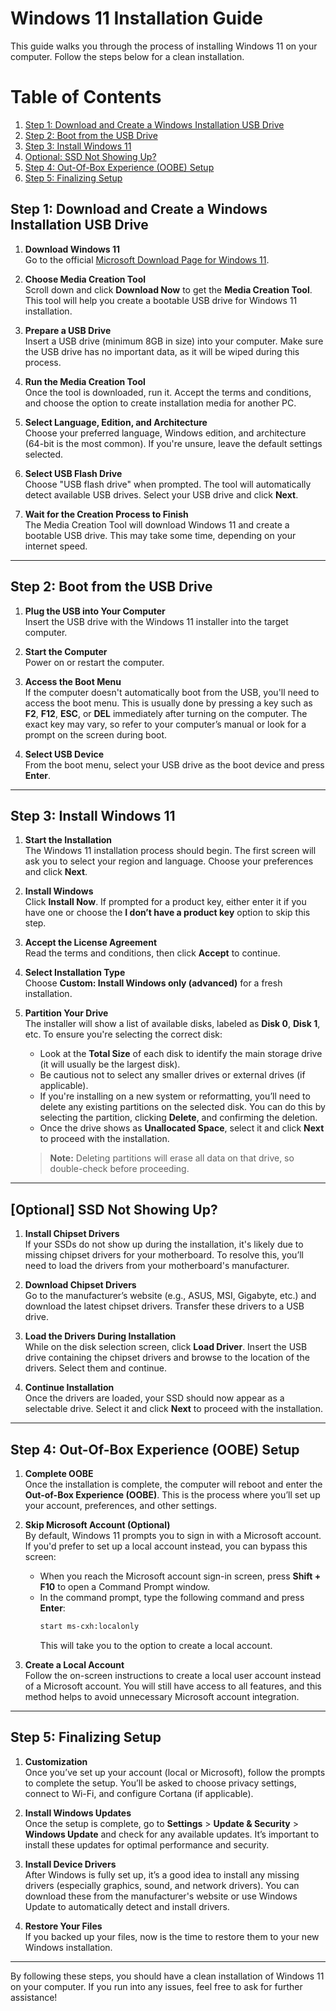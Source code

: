 # Windows 11 Installation Guide

This guide walks you through the process of installing Windows 11 on your computer. Follow the steps below for a clean installation.

# Table of Contents

1. [Step 1: Download and Create a Windows Installation USB Drive](#step-1-download-and-create-a-windows-installation-usb-drive)
2. [Step 2: Boot from the USB Drive](#step-2-boot-from-the-usb-drive)
3. [Step 3: Install Windows 11](#step-3-install-windows-11)
4. [Optional: SSD Not Showing Up?](#optional-ssd-not-showing-up)
5. [Step 4: Out-Of-Box Experience (OOBE) Setup](#step-4-out-of-box-experience-oobe-setup)
6. [Step 5: Finalizing Setup](#step-5-finalizing-setup)


## Step 1: Download and Create a Windows Installation USB Drive

1. **Download Windows 11**  
   Go to the official [Microsoft Download Page for Windows 11](https://www.microsoft.com/en-gb/software-download/windows11/).

2. **Choose Media Creation Tool**  
   Scroll down and click **Download Now** to get the **Media Creation Tool**. This tool will help you create a bootable USB drive for Windows 11 installation.

3. **Prepare a USB Drive**  
   Insert a USB drive (minimum 8GB in size) into your computer. Make sure the USB drive has no important data, as it will be wiped during this process.

4. **Run the Media Creation Tool**  
   Once the tool is downloaded, run it. Accept the terms and conditions, and choose the option to create installation media for another PC.

5. **Select Language, Edition, and Architecture**  
   Choose your preferred language, Windows edition, and architecture (64-bit is the most common). If you're unsure, leave the default settings selected.

6. **Select USB Flash Drive**  
   Choose "USB flash drive" when prompted. The tool will automatically detect available USB drives. Select your USB drive and click **Next**.

7. **Wait for the Creation Process to Finish**  
   The Media Creation Tool will download Windows 11 and create a bootable USB drive. This may take some time, depending on your internet speed.

---

## Step 2: Boot from the USB Drive

1. **Plug the USB into Your Computer**  
   Insert the USB drive with the Windows 11 installer into the target computer.

2. **Start the Computer**  
   Power on or restart the computer.

3. **Access the Boot Menu**  
   If the computer doesn't automatically boot from the USB, you'll need to access the boot menu. This is usually done by pressing a key such as **F2**, **F12**, **ESC**, or **DEL** immediately after turning on the computer. The exact key may vary, so refer to your computer’s manual or look for a prompt on the screen during boot.

4. **Select USB Device**  
   From the boot menu, select your USB drive as the boot device and press **Enter**.

---

## Step 3: Install Windows 11

1. **Start the Installation**  
   The Windows 11 installation process should begin. The first screen will ask you to select your region and language. Choose your preferences and click **Next**.

2. **Install Windows**  
   Click **Install Now**. If prompted for a product key, either enter it if you have one or choose the **I don’t have a product key** option to skip this step.

3. **Accept the License Agreement**  
   Read the terms and conditions, then click **Accept** to continue.

4. **Select Installation Type**  
   Choose **Custom: Install Windows only (advanced)** for a fresh installation.

5. **Partition Your Drive**  
   The installer will show a list of available disks, labeled as **Disk 0**, **Disk 1**, etc. To ensure you're selecting the correct disk:
   
   - Look at the **Total Size** of each disk to identify the main storage drive (it will usually be the largest disk).
   - Be cautious not to select any smaller drives or external drives (if applicable).
   - If you're installing on a new system or reformatting, you’ll need to delete any existing partitions on the selected disk. You can do this by selecting the partition, clicking **Delete**, and confirming the deletion.
   - Once the drive shows as **Unallocated Space**, select it and click **Next** to proceed with the installation.

   > **Note:** Deleting partitions will erase all data on that drive, so double-check before proceeding.

---

## [Optional] SSD Not Showing Up?

1. **Install Chipset Drivers**  
   If your SSDs do not show up during the installation, it's likely due to missing chipset drivers for your motherboard. To resolve this, you’ll need to load the drivers from your motherboard's manufacturer.

2. **Download Chipset Drivers**  
   Go to the manufacturer’s website (e.g., ASUS, MSI, Gigabyte, etc.) and download the latest chipset drivers. Transfer these drivers to a USB drive.

3. **Load the Drivers During Installation**  
   While on the disk selection screen, click **Load Driver**. Insert the USB drive containing the chipset drivers and browse to the location of the drivers. Select them and continue.

4. **Continue Installation**  
   Once the drivers are loaded, your SSD should now appear as a selectable drive. Select it and click **Next** to proceed with the installation.

---

## Step 4: Out-Of-Box Experience (OOBE) Setup

1. **Complete OOBE**  
   Once the installation is complete, the computer will reboot and enter the **Out-of-Box Experience (OOBE)**. This is the process where you’ll set up your account, preferences, and other settings.

2. **Skip Microsoft Account (Optional)**  
   By default, Windows 11 prompts you to sign in with a Microsoft account. If you'd prefer to set up a local account instead, you can bypass this screen:
   
   - When you reach the Microsoft account sign-in screen, press **Shift + F10** to open a Command Prompt window.
   - In the command prompt, type the following command and press **Enter**:
     ```bash
     start ms-cxh:localonly
     ```
     This will take you to the option to create a local account.

3. **Create a Local Account**  
   Follow the on-screen instructions to create a local user account instead of a Microsoft account. You will still have access to all features, and this method helps to avoid unnecessary Microsoft account integration.

---

## Step 5: Finalizing Setup

1. **Customization**  
   Once you’ve set up your account (local or Microsoft), follow the prompts to complete the setup. You’ll be asked to choose privacy settings, connect to Wi-Fi, and configure Cortana (if applicable).

2. **Install Windows Updates**  
   Once the setup is complete, go to **Settings** > **Update & Security** > **Windows Update** and check for any available updates. It’s important to install these updates for optimal performance and security.

3. **Install Device Drivers**  
   After Windows is fully set up, it’s a good idea to install any missing drivers (especially graphics, sound, and network drivers). You can download these from the manufacturer's website or use Windows Update to automatically detect and install drivers.

4. **Restore Your Files**  
   If you backed up your files, now is the time to restore them to your new Windows installation.

---

By following these steps, you should have a clean installation of Windows 11 on your computer. If you run into any issues, feel free to ask for further assistance!
